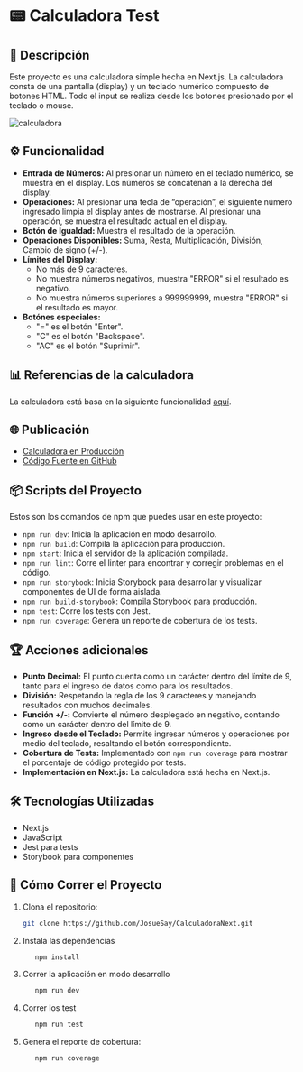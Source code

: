 # 📟 Calculadora Test

## 📝 Descripción

Este proyecto es una calculadora simple hecha en Next.js. La calculadora consta de una pantalla (display) y un teclado numérico compuesto de botones HTML. Todo el input se realiza desde los botones presionado por el teclado o mouse.

![calculadora](https://github.com/JosueSay/CalculadoraNext/assets/106031855/ac4f1d5f-59c3-43ef-a58c-9f93a4a4097f)

## ⚙️ Funcionalidad

- **Entrada de Números:** Al presionar un número en el teclado numérico, se muestra en el display. Los números se concatenan a la derecha del display.
- **Operaciones:** Al presionar una tecla de “operación”, el siguiente número ingresado limpia el display antes de mostrarse. Al presionar una operación, se muestra el resultado actual en el display.
- **Botón de Igualdad:** Muestra el resultado de la operación.
- **Operaciones Disponibles:** Suma, Resta, Multiplicación, División, Cambio de signo (+/-).
- **Límites del Display:** 
  - No más de 9 caracteres.
  - No muestra números negativos, muestra "ERROR" si el resultado es negativo.
  - No muestra números superiores a 999999999, muestra "ERROR" si el resultado es mayor.
- **Botónes especiales:** 
  - "=" es el botón "Enter".
  - "C" es el botón "Backspace".
  - "AC" es el botón "Suprimir".

## 📊 Referencias de la calculadora

La calculadora está basa en la siguiente funcionalidad [aquí](https://codepen.io/trobes/pen/EerrNd).

## 🌐 Publicación

- [Calculadora en Producción](https://dominio.com/calculadora)
- [Código Fuente en GitHub](https://github.com/JosueSay/CalculadoraNext)

## 📦 Scripts del Proyecto

Estos son los comandos de npm que puedes usar en este proyecto:

- `npm run dev`: Inicia la aplicación en modo desarrollo.
- `npm run build`: Compila la aplicación para producción.
- `npm start`: Inicia el servidor de la aplicación compilada.
- `npm run lint`: Corre el linter para encontrar y corregir problemas en el código.
- `npm run storybook`: Inicia Storybook para desarrollar y visualizar componentes de UI de forma aislada.
- `npm run build-storybook`: Compila Storybook para producción.
- `npm test`: Corre los tests con Jest.
- `npm run coverage`: Genera un reporte de cobertura de los tests.

## 🏆 Acciones adicionales

- **Punto Decimal:** El punto cuenta como un carácter dentro del límite de 9, tanto para el ingreso de datos como para los resultados.
- **División:** Respetando la regla de los 9 caracteres y manejando resultados con muchos decimales.
- **Función +/-:** Convierte el número desplegado en negativo, contando como un carácter dentro del límite de 9.
- **Ingreso desde el Teclado:** Permite ingresar números y operaciones por medio del teclado, resaltando el botón correspondiente.
- **Cobertura de Tests:** Implementado con `npm run coverage` para mostrar el porcentaje de código protegido por tests.
- **Implementación en Next.js:** La calculadora está hecha en Next.js.

## 🛠️ Tecnologías Utilizadas

- Next.js
- JavaScript
- Jest para tests
- Storybook para componentes

## 🚀 Cómo Correr el Proyecto

1. Clona el repositorio:
   ```bash
   git clone https://github.com/JosueSay/CalculadoraNext.git
   ```

2. Instala las dependencias
    ```bash
       npm install
    ```

3. Correr la aplicación en modo desarrollo
    ```bash
       npm run dev
    ```

4. Correr los test
    ```bash
       npm run test
    ```

5. Genera el reporte de cobertura:
    ```bash
       npm run coverage
    ```
